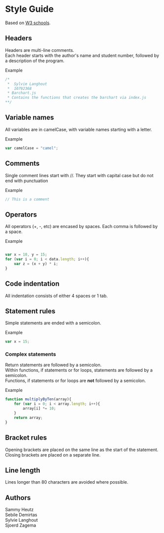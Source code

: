 # Style Guide
Based on [W3 schools](https://www.w3schools.com/js/js_conventions.asp).

## Headers
Headers are multi-line comments.  
Each header starts with the author's name and student number, followed by a description of the program.

Example  
```javascript
/*
 *  Sylvie Langhout
 *  10792368
 * Barchart.js
 * Contains the functions that creates the barchart via index.js
**/
```

## Variable names
All variables are in camelCase, with variable names starting with a letter.  

Example  
```javascript
var camelCase = "camel";
```
## Comments
Single comment lines start with //. They start with capital case but do not end with punctuation

Example
```javascript
// This is a comment
```

## Operators
All operators (+, -, etc) are encased by spaces. Each comma is followed by a space.

Example  
```javascript

var x = 10, y = 15;
for (var i = 0; i < data.length; i++){ 
    var z = (x + y) * i;
}
```

## Code indentation
All indentation consists of either 4 spaces or 1 tab.  

## Statement rules
Simple statements are ended with a semicolon.

Example  
```javascript
var x = 15;

```

### Complex statements
Return statements are followed by a semicolon.  
Within functions, if statements or for loops, statements are followed by a semicolon.  
Functions, if statements or for loops are **not** followed by a semicolon.  

Example
```javascript
function multiplyByTen(array){
    for (var i = 0; i < array.length; i++){
        array[i] *= 10;
    }
    return array;
}

```

## Bracket rules
Opening brackets are placed on the same line as the start of the statement.  
Closing brackets are placed on a separate line.  

## Line length
Lines longer than 80 characters are avoided where possible.  

## Authors
Sammy Heutz  
Sebile Demirtas   
Sylvie Langhout  
Sjoerd Zagema  